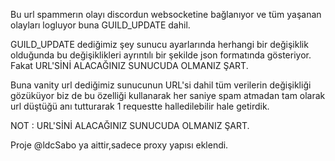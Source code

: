 Bu url spammerın olayı discordun websocketine bağlanıyor ve tüm yaşanan olayları logluyor buna GUILD_UPDATE dahil.

GUILD_UPDATE dediğimiz şey sunucu ayarlarında herhangi bir değişiklik olduğunda bu değişiklikleri ayrıntılı bir şekilde json formatında gösteriyor. Fakat URL'SİNİ ALACAĞINIZ SUNUCUDA OLMANIZ ŞART.

Buna vanity url dediğimiz sunucunun URL'si dahil tüm verilerin değişikliği gözüküyor biz de bu özelliği kullanarak her saniye spam atmadan tam olarak url düştüğü anı tutturarak 1 requestte halledilebilir hale getirdik.

NOT : URL'SİNİ ALACAĞINIZ SUNUCUDA OLMANIZ ŞART.



Proje @ldcSabo ya aittir,sadece proxy yapısı eklendi.
